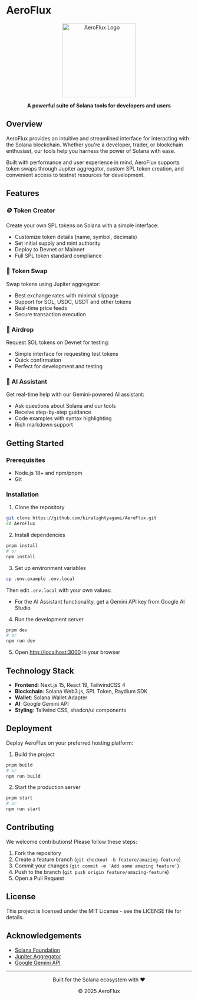 # AeroFlux

<div align="center">
  <img src="public/aeroflux-logo.png" alt="AeroFlux Logo" width="200"/>
  <p><strong>A powerful suite of Solana tools for developers and users</strong></p>
</div>

## Overview

AeroFlux provides an intuitive and streamlined interface for interacting with the Solana blockchain. Whether you're a developer, trader, or blockchain enthusiast, our tools help you harness the power of Solana with ease.

Built with performance and user experience in mind, AeroFlux supports token swaps through Jupiter aggregator, custom SPL token creation, and convenient access to testnet resources for development.

## Features

### 🪙 Token Creator
Create your own SPL tokens on Solana with a simple interface:
- Customize token details (name, symbol, decimals)
- Set initial supply and mint authority
- Deploy to Devnet or Mainnet
- Full SPL token standard compliance

### 💱 Token Swap
Swap tokens using Jupiter aggregator:
- Best exchange rates with minimal slippage
- Support for SOL, USDC, USDT and other tokens
- Real-time price feeds
- Secure transaction execution

### 💸 Airdrop
Request SOL tokens on Devnet for testing:
- Simple interface for requesting test tokens
- Quick confirmation
- Perfect for development and testing

### 🤖 AI Assistant
Get real-time help with our Gemini-powered AI assistant:
- Ask questions about Solana and our tools
- Receive step-by-step guidance
- Code examples with syntax highlighting
- Rich markdown support

## Getting Started

### Prerequisites
- Node.js 18+ and npm/pnpm
- Git

### Installation

1. Clone the repository
```bash
git clone https://github.com/kiralightyagami/AeroFlux.git
cd AeroFlux
```

2. Install dependencies
```bash
pnpm install
# or
npm install
```

3. Set up environment variables
```bash
cp .env.example .env.local
```
Then edit `.env.local` with your own values:
- For the AI Assistant functionality, get a Gemini API key from Google AI Studio

4. Run the development server
```bash
pnpm dev
# or
npm run dev
```

5. Open [http://localhost:3000](http://localhost:3000) in your browser

## Technology Stack

- **Frontend**: Next.js 15, React 19, TailwindCSS 4
- **Blockchain**: Solana Web3.js, SPL Token, Raydium SDK
- **Wallet**: Solana Wallet Adapter
- **AI**: Google Gemini API
- **Styling**: Tailwind CSS, shadcn/ui components

## Deployment

Deploy AeroFlux on your preferred hosting platform:

1. Build the project
```bash
pnpm build
# or
npm run build
```

2. Start the production server
```bash
pnpm start
# or
npm run start
```

## Contributing

We welcome contributions! Please follow these steps:

1. Fork the repository
2. Create a feature branch (`git checkout -b feature/amazing-feature`)
3. Commit your changes (`git commit -m 'Add some amazing feature'`)
4. Push to the branch (`git push origin feature/amazing-feature`)
5. Open a Pull Request

## License

This project is licensed under the MIT License - see the LICENSE file for details.

## Acknowledgements

- [Solana Foundation](https://solana.com)
- [Jupiter Aggregator](https://jup.ag)
- [Google Gemini API](https://ai.google.dev)

---

<div align="center">
  <p>Built for the Solana ecosystem with ❤️</p>
  <p>© 2025 AeroFlux</p>
</div>
